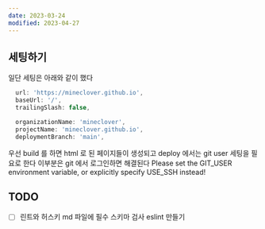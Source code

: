 ```yaml
---
date: 2023-03-24
modified: 2023-04-27
---
```


## 세팅하기

일단 세팅은 아래와 같이 했다

```js
  url: 'https://mineclover.github.io',
  baseUrl: '/',
  trailingSlash: false,

  organizationName: 'mineclover',
  projectName: 'mineclover.github.io',
  deploymentBranch: 'main',
```

우선 build 를 하면 html 로 된 페이지들이 생성되고
deploy 에서는 git user 세팅을 필요로 한다 이부분은 git 에서 로그인하면 해결된다
Please set the GIT_USER environment variable, or explicitly specify USE_SSH instead!

## TODO

- [ ] 린트와 허스키
      md 파일에 필수 스키마 검사 eslint 만들기
